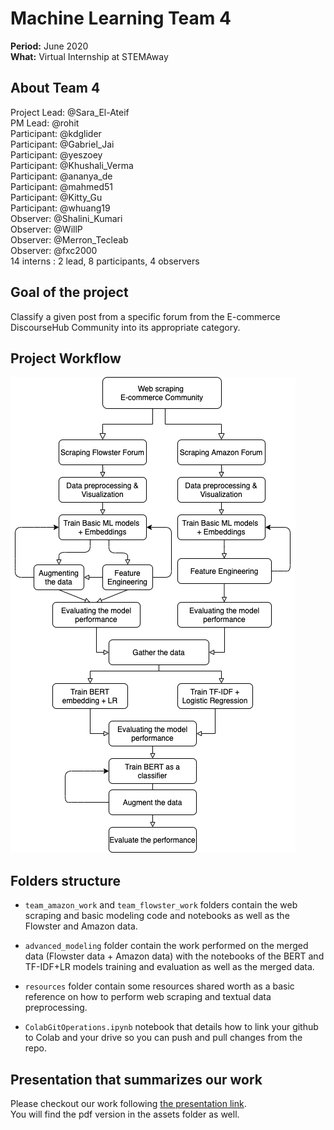 # Machine Learning Team 4

**Period:** June 2020  
**What:** Virtual Internship at STEMAway  

## About Team 4

Project Lead: @Sara_El-Ateif  
PM Lead: @rohit  
Participant: @kdglider  
Participant: @Gabriel_Jai  
Participant: @yeszoey  
Participant: @Khushali_Verma  
Participant: @ananya_de  
Participant: @mahmed51  
Participant: @Kitty_Gu  
Participant: @whuang19  
Observer: @Shalini_Kumari  
Observer: @WillP  
Observer: @Merron_Tecleab  
Observer: @fxc2000  
14 interns : 2 lead, 8 participants, 4 observers 

## Goal of the project

Classify a given post from a specific forum from the E-commerce DiscourseHub Community into its appropriate category.

## Project Workflow

![ML Team 4 project workflow](assets/ML_team4_project_workflow.png)

## Folders structure

- `team_amazon_work` and `team_flowster_work` folders contain the web scraping and basic modeling code and notebooks as well as the Flowster and Amazon data.

- `advanced_modeling` folder contain the work performed on the merged data (Flowster data + Amazon data) with the notebooks of the BERT and TF-IDF+LR models training and evaluation as well as the merged data.

- `resources` folder contain some resources shared worth as a basic reference on how to perform web scraping and textual data preprocessing.

- `ColabGitOperations.ipynb` notebook that details how to link your github to Colab and your drive so you can push and pull changes from the repo.

## Presentation that summarizes our work

Please checkout our work following [the presentation link](https://docs.google.com/presentation/d/1ddxR9e26OegIKwxpr0FbCGO8kl1JpjtfPwrybG2jhX8/edit?usp=sharingp).  
You will find the pdf version in the assets folder as well.

